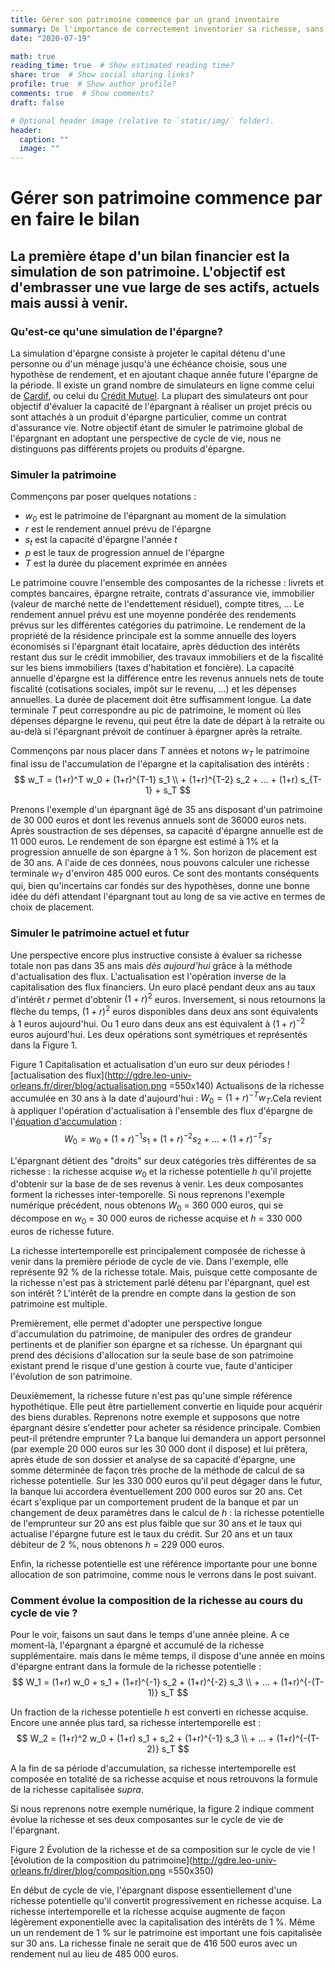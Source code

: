 ```yaml
---
title: Gérer son patrimoine commence par un grand inventaire
summary: De l'importance de correctement inventorier sa richesse, sans oublier sa première composante ...
date: "2020-07-19"

math: true
reading_time: true  # Show estimated reading time?
share: true  # Show social sharing links?
profile: true  # Show author profile?
comments: true  # Show comments?
draft: false

# Optional header image (relative to `static/img/` folder).
header:
  caption: ""
  image: ""
---
```


# Gérer son patrimoine commence par en faire le bilan

##  La première étape d'un bilan financier est la simulation de son patrimoine. L'objectif est d'embrasser une vue large de ses actifs, actuels mais aussi à venir.

### Qu'est-ce qu'une simulation de l'épargne?

La simulation d'épargne consiste à projeter le capital détenu d'une personne ou d'un ménage jusqu'à une échéance choisie, sous une hypothèse de rendement, et en ajoutant chaque année future l'épargne de la période. Il existe un grand nombre de simulateurs en ligne comme  celui de [Cardif](https://www.cardif.fr/placement-epargne/simulation-epargne), ou celui du [Crédit Mutuel](https://www.creditmutuel.fr/fr/simulations/epargne.html). La plupart des simulateurs ont pour objectif d'évaluer la capacité de l'épargnant à réaliser un projet précis ou sont attachés à un produit d'épargne particulier, comme un contrat d'assurance vie. Notre objectif étant de simuler le patrimoine global de l'épargnant en adoptant une perspective de cycle de vie, nous ne distinguons pas différents projets ou produits d'épargne.

### Simuler la patrimoine

Commençons par poser quelques notations :
+ $w_0$ est le patrimoine de l'épargnant au moment de la simulation
+ $r$ est le rendement annuel prévu de l'épargne
+  $s_t$ est la capacité d'épargne l'année $t$
+  $p$ est le taux de progression annuel de l'épargne
+ $T$ est la durée du placement exprimée en années

Le patrimoine couvre l'ensemble des composantes de la richesse : livrets et comptes bancaires, épargne retraite, contrats d'assurance vie, immobilier (valeur de marché nette de l'endettement résiduel), compte titres, ...
Le rendement annuel prévu est une moyenne pondérée des rendements prévus sur les différentes catégories du patrimoine. Le rendement de la propriété de la résidence principale est la somme annuelle des loyers économisés si l'épargnant était locataire, après déduction des intérêts restant dus sur le crédit immobilier, des travaux immobiliers et de la fiscalité sur les biens immobiliers (taxes d'habitation et foncière).
La capacité annuelle d'épargne est la différence entre les revenus annuels nets de toute fiscalité (cotisations sociales, impôt sur le revenu, ...) et les dépenses annuelles.
La durée de placement doit être suffisamment longue. La date terminale $T$ peut correspondre au pic de patrimoine, le moment où lles dépenses dépargne le revenu, qui peut être la date de départ à la retraite ou au-delà si l'épargnant prévoit de continuer à épargner après la retraite.

Commençons par nous placer dans $T$ années et notons $w_T$ le patrimoine final issu de l'accumulation de l'épargne et la capitalisation des intérêts : <a name="eq1"></a>
$$
w_T = (1+r)^T w_0 + (1+r)^{T-1} s_1 \\ + (1+r)^{T-2} s_2 + ... + (1+r) s_{T-1} + s_T
$$

Prenons l'exemple d'un épargnant âgé de 35 ans disposant d'un patrimoine de 30 000 euros et dont les revenus annuels sont de 36000 euros nets. Après soustraction de ses dépenses, sa capacité d'épargne annuelle est de 11 000 euros. Le rendement de son épargne est estimé à 1% et la progression annuelle de son épargne à 1 %. Son horizon de placement est de 30 ans. A l'aide de ces données, nous pouvons calculer une richesse terminale $w_T$ d'environ 485 000 euros. Ce sont des montants conséquents qui, bien qu'incertains car fondés sur des hypothèses, donne une bonne idée du défi attendant l'épargnant tout au long de sa vie active en termes de choix de placement.

### Simuler le patrimoine actuel et futur

Une perspective encore plus instructive consiste à évaluer sa richesse totale non pas dans 35 ans mais *dès aujourd'hui* grâce à la méthode d'actualisation des flux. L'actualisation est l'opération inverse de la capitalisation des flux financiers. Un euro placé pendant deux ans au taux d'intérêt $r$ permet d'obtenir $(1+r)^2$ euros. Inversement, si nous retournons la flèche du temps, $(1+r)^2$ euros disponibles dans deux ans sont équivalents à 1 euros aujourd'hui. Ou 1 euro dans deux ans est équivalent à $(1+r)^{-2}$ euros aujourd'hui. Les deux opérations sont symétriques et représentés dans la Figure 1.

Figure 1 Capitalisation et actualisation d'un euro sur deux périodes
![actualisation des flux](http://gdre.leo-univ-orleans.fr/direr/blog/actualisation.png =550x140)
Actualisons de la richesse accumulée en 30 ans à la date d'aujourd'hui : $W_0 = (1+r)^{-T}w_T$.Cela revient à appliquer l'opération d'actualisation à l'ensemble des flux d'épargne de l'[équation d'accumulation](#eq1) : 
$$
W_0= w_0 + (1+r)^{-1} s_1 + (1+r)^{-2} s_2 + ... + (1+r)^{-T} s_T 
$$

L'épargnant détient des "droits" sur deux catégories très différentes de  sa richesse : la richesse acquise $w_0$ et la richesse potentielle $h$ qu'il projette d'obtenir sur la base de de ses revenus à venir. Les deux composantes forment  la richesses inter-temporelle. Si nous reprenons l'exemple numérique précédent, nous obtenons $W_0$ = 360 000 euros, qui se décompose en $w_0$ = 30 000 euros de richesse acquise et $h$ = 330 000 euros de richesse future.

La richesse intertemporelle est principalement composée de richesse à venir dans la première période de cycle de vie. Dans l'exemple, elle représente 92 % de la richesse totale. Mais, puisque cette composante de la richesse n'est pas à strictement parlé détenu par l'épargnant, quel est son intérêt ? L'intérêt de la prendre en compte dans la gestion de son patrimoine est multiple.

Premièrement, elle permet d'adopter une perspective longue d'accumulation du patrimoine, de manipuler des ordres de grandeur pertinents et de planifier son épargne et sa richesse. Un épargnant qui prend des décisions d'allocation sur la seule base de son patrimoine existant prend le risque d'une gestion à courte vue, faute d'anticiper l'évolution de son patrimoine.

Deuxièmement, la richesse future n'est pas qu'une simple référence hypothétique. Elle peut être partiellement convertie en liquide pour acquérir des biens durables. Reprenons notre exemple et supposons que notre épargnant désire s'endetter pour acheter sa résidence principale. Combien peut-il prétendre emprunter ? La banque lui demandera un apport personnel (par exemple 20 000 euros sur les 30 000 dont il dispose) et lui prêtera, après étude de son dossier et analyse de sa capacité d'épargne, une somme déterminée de façon très proche de la méthode de calcul de sa richesse potentielle. Sur les 330 000 euros qu'il peut dégager dans le futur, la banque lui accordera éventuellement 200 000 euros sur 20 ans. Cet écart s'explique par un comportement prudent de la banque et par un changement de deux paramètres dans le calcul de $h$ : la richesse potentielle de l'emprunteur sur 20 ans est plus faible que sur 30 ans et le taux qui actualise l'épargne future est le taux du crédit. Sur 20 ans et un taux débiteur de 2 %, nous obtenons $h$ = 229 000 euros.

Enfin, la richesse potentielle est une référence importante pour une bonne allocation de son patrimoine, comme nous le verrons dans le post suivant.

### Comment évolue la composition de la richesse au cours du cycle de vie ?

Pour le voir, faisons un saut dans le temps d'une année pleine. A ce moment-là, l'épargnant a épargné et accumulé de la richesse supplémentaire. mais dans le même temps, il dispose d'une année en moins d'épargne entrant dans la formule de la richesse potentielle :
$$
W_1 = (1+r) w_0 + s_1 + (1+r)^{-1} s_2 + (1+r)^{-2} s_3 \\ + ... + (1+r)^{-(T-1)} s_T 
$$

Un fraction de la richesse potentielle $h$ est converti en richesse acquise. Encore une année plus tard, sa richesse intertemporelle est :
$$
W_2 = (1+r)^2 w_0 + (1+r) s_1 + s_2 + (1+r)^{-1} s_3  \\ + ... + (1+r)^{-(T-2)} s_T 
$$

A la fin de sa période d'accumulation, sa richesse intertemporelle est composée en totalité de sa richesse acquise et nous retrouvons la formule de la richesse capitalisée *supra*.

Si nous reprenons notre exemple numérique, la figure 2 indique comment évolue la richesse et ses deux composantes sur le cycle de vie de l'épargnant.

Figure 2 Évolution de la richesse et de sa composition sur le cycle de vie
![évolution de la composition du patrimoine](http://gdre.leo-univ-orleans.fr/direr/blog/composition.png =550x350)

En début de cycle de vie, l'épargnant dispose essentiellement d'une richesse potentielle qu'il convertit progressivement en richesse acquise. La richesse intertemporelle et la richesse acquise augmente de façon légèrement exponentielle avec la capitalisation des intérêts de 1 %. Même un un rendement de 1 % sur le patrimoine est important une fois capitalisée sur 30 ans. La richesse finale ne serait que de 416 500 euros avec un rendement nul au lieu de 485 000 euros.
